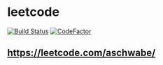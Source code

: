 # leetcode
[![Build Status](https://travis-ci.com/AndySchwabe/leetcode.svg?branch=master)](https://travis-ci.com/AndySchwabe/leetcode) [![CodeFactor](https://www.codefactor.io/repository/github/andyschwabe/leetcode/badge)](https://www.codefactor.io/repository/github/andyschwabe/leetcode)
## https://leetcode.com/aschwabe/
